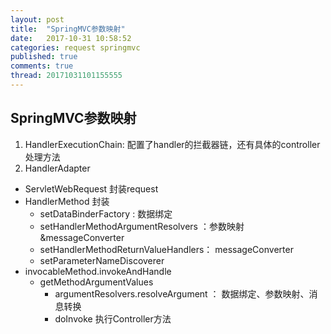 ```yaml
---
layout: post
title:  "SpringMVC参数映射"
date:   2017-10-31 10:58:52
categories: request springmvc
published: true
comments: true
thread: 20171031101155555
---
```

SpringMVC参数映射
---

1. HandlerExecutionChain: 配置了handler的拦截器链，还有具体的controller处理方法
2. HandlerAdapter
  - ServletWebRequest 封装request
  - HandlerMethod 封装
    - setDataBinderFactory : 数据绑定
    - setHandlerMethodArgumentResolvers ：参数映射&messageConverter
    - setHandlerMethodReturnValueHandlers： messageConverter
    - setParameterNameDiscoverer
  - invocableMethod.invokeAndHandle
    - getMethodArgumentValues
      - argumentResolvers.resolveArgument ： 数据绑定、参数映射、消息转换
      - doInvoke 执行Controller方法
